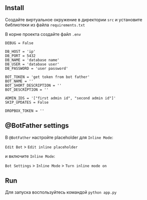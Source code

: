 ## Install
Создайте виртуальное окружение в директории ```src``` и установите библиотеки из файла ```requirements.txt```

В корне проекта создайте файл ```.env```

```
DEBUG = False

DB_HOST = 'ip'
DB_PORT = 5432
DB_NAME = 'database name'
DB_USER = 'database user'
DB_PASSWORD = 'user password'

BOT_TOKEN = 'get token from bot father'
BOT_NAME = ''
BOT_SHORT_DESCRIPTION = ''
BOT_DESCRIPTION = ''

ADMIN_IDS = '["first admin id", "second admin id"]' 
SKIP_UPDATES = False

DROPBOX_TOKEN = ''
```

## @BotFather settings
В ```@BotFather``` настройте placeholder для ```Inline Mode```:

```Edit Bot``` > ```Edit inline placeholder``` 

и включите ```Inline Mode```:

```Bot Settings``` > ```Inline Mode``` > ```Turn inline mode on```

## Run
Для запуска воспользуйтесь командой ```python app.py```